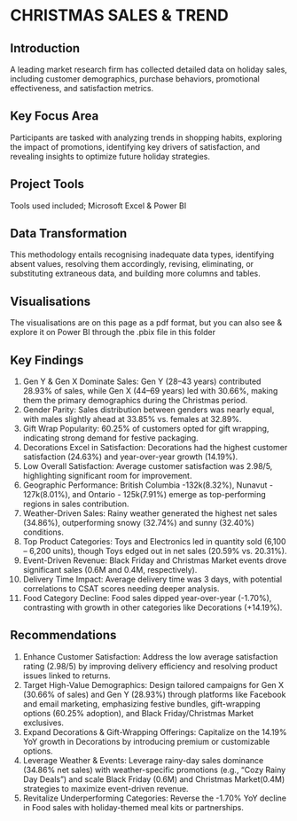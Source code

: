 # CHRISTMAS SALES & TREND

## Introduction
A leading market research firm has collected detailed data on holiday sales, including customer demographics, purchase behaviors, promotional effectiveness, and satisfaction metrics.


## Key Focus Area
Participants are tasked with analyzing trends in shopping habits, exploring the impact of promotions, identifying key drivers of satisfaction, and revealing insights to optimize future holiday strategies.


## Project Tools
Tools used included; Microsoft Excel & Power BI


## Data Transformation
This methodology entails recognising inadequate data types, identifying absent values, resolving them accordingly, revising, eliminating, or substituting extraneous data, and building more columns and tables.


## Visualisations
The visualisations are on this page as a pdf format, but you can also see & explore it on Power BI through the .pbix file in this folder 


## Key Findings
1. Gen Y & Gen X Dominate Sales: Gen Y (28–43 years) contributed 28.93% of sales, while Gen X (44–69 years) led with 30.66%, making them the primary demographics during the Christmas period.
2. Gender Parity: Sales distribution between genders was nearly equal, with males slightly ahead at 33.85% vs. females at 32.89%.
3. Gift Wrap Popularity: 60.25% of customers opted for gift wrapping, indicating strong demand for festive packaging.
4. Decorations Excel in Satisfaction: Decorations had the highest customer satisfaction (24.63%) and year-over-year growth (14.19%).
5. Low Overall Satisfaction: Average customer satisfaction was 2.98/5, highlighting significant room for improvement.
6. Geographic Performance: British Columbia -132k(8.32%), Nunavut - 127k(8.01%), and Ontario - 125k(7.91%) emerge as top-performing regions in sales contribution.
7. Weather-Driven Sales: Rainy weather generated the highest net sales (34.86%), outperforming snowy (32.74%) and sunny (32.40%) conditions.
8. Top Product Categories: Toys and Electronics led in quantity sold (6,100 – 6,200 units), though Toys edged out in net sales (20.59% vs. 20.31%).
9. Event-Driven Revenue: Black Friday and Christmas Market events drove significant sales (0.6M and 0.4M, respectively).
10. Delivery Time Impact: Average delivery time was 3 days, with potential correlations to CSAT scores needing deeper analysis.
11. Food Category Decline: Food sales dipped year-over-year (-1.70%), contrasting with growth in other categories like Decorations (+14.19%).

## Recommendations
1. Enhance Customer Satisfaction: Address the low average satisfaction rating (2.98/5) by improving delivery efficiency and resolving product issues linked to returns. 
2. Target High-Value Demographics: Design tailored campaigns for Gen X (30.66% of sales) and Gen Y (28.93%) through platforms like Facebook and email marketing, emphasizing festive bundles, gift-wrapping options (60.25% adoption), and Black Friday/Christmas Market exclusives.
3. Expand Decorations & Gift-Wrapping Offerings: Capitalize on the 14.19% YoY growth in Decorations by introducing premium or customizable options. 
4. Leverage Weather & Events: Leverage rainy-day sales dominance (34.86% net sales) with weather-specific promotions (e.g., “Cozy Rainy Day Deals”) and scale Black Friday (0.6M) and Christmas Market(0.4M) strategies to maximize event-driven revenue.
5. Revitalize Underperforming Categories: Reverse the -1.70% YoY decline in Food sales with holiday-themed meal kits or partnerships. 
